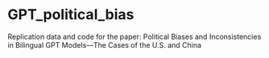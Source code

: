 # GPT_political_bias
Replication data and code for the paper: Political Biases and Inconsistencies in Bilingual GPT Models—The Cases of the U.S. and China
